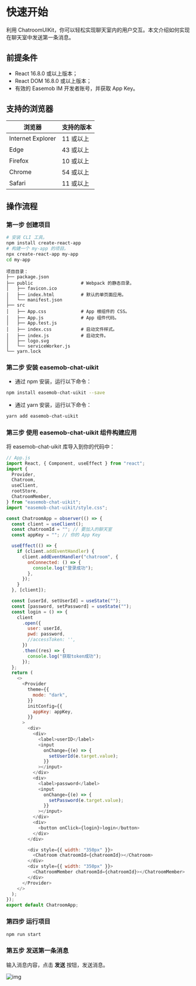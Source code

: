 # 快速开始

<Toc />

利用 ChatroomUIKit，你可以轻松实现聊天室内的用户交互。本文介绍如何实现在聊天室中发送第一条消息。

## 前提条件

- React 16.8.0 或以上版本；
- React DOM 16.8.0 或以上版本；
- 有效的 Easemob IM 开发者账号，并获取 App Key。

## 支持的浏览器

| 浏览器            | 支持的版本 |
| ----------------- | ---------- |
| Internet Explorer | 11 或以上  |
| Edge              | 43 或以上  |
| Firefox           | 10 或以上  |
| Chrome            | 54 或以上  |
| Safari            | 11 或以上  |

## 操作流程

### 第一步 创建项目

```bash
# 安装 CLI 工具。
npm install create-react-app
# 构建一个 my-app 的项目。
npx create-react-app my-app
cd my-app
```

```
项目目录：
├── package.json
├── public                  # Webpack 的静态目录。
│   ├── favicon.ico
│   ├── index.html          # 默认的单页面应用。
│   └── manifest.json
├── src
│   ├── App.css             # App 根组件的 CSS。
│   ├── App.js              # App 组件代码。
│   ├── App.test.js
│   ├── index.css           # 启动文件样式。
│   ├── index.js            # 启动文件。
│   ├── logo.svg
│   └── serviceWorker.js
└── yarn.lock
```

### 第二步 安装 easemob-chat-uikit

- 通过 npm 安装，运行以下命令：

```bash
npm install easemob-chat-uikit --save
```

- 通过 yarn 安装，运行以下命令：

```bash
yarn add easemob-chat-uikit
```

### 第三步 使用 easemob-chat-uikit 组件构建应用

将 easemob-chat-uikit 库导入到你的代码中：

```javascript
// App.js
import React, { Component, useEffect } from "react";
import {
  Provider,
  Chatroom,
  useClient,
  rootStore,
  ChatroomMember,
} from "easemob-chat-uikit";
import "easemob-chat-uikit/style.css";

const ChatroomApp = observer(() => {
  const client = useClient();
  const chatroomId = ""; // 要加入的聊天室
  const appKey = ""; // 你的 App Key

  useEffect(() => {
    if (client.addEventHandler) {
      client.addEventHandler("chatroom", {
        onConnected: () => {
          console.log("登录成功");
        },
      });
    }
  }, [client]);

  const [userId, setUserId] = useState("");
  const [password, setPassword] = useState("");
  const login = () => {
    client
      .open({
        user: userId,
        pwd: password,
        //accessToken: '',
      })
      .then((res) => {
        console.log("获取token成功");
      });
  };
  return (
    <>
      <Provider
        theme={{
          mode: "dark",
        }}
        initConfig={{
          appKey: appKey,
        }}
      >
        <div>
          <div>
            <label>userID</label>
            <input
              onChange={(e) => {
                setUserId(e.target.value);
              }}
            ></input>
          </div>
          <div>
            <label>password</label>
            <input
              onChange={(e) => {
                setPassword(e.target.value);
              }}
            ></input>
          </div>
          <div>
            <button onClick={login}>login</button>
          </div>
        </div>

        <div style={{ width: "350px" }}>
          <Chatroom chatroomId={chatroomId}></Chatroom>
        </div>
        <div style={{ width: "350px" }}>
          <ChatroomMember chatroomId={chatroomId}></ChatroomMember>
        </div>
      </Provider>
    </>
  );
});
export default ChatroomApp;
```

### 第四步 运行项目

```bash
npm run start
```

### 第五步 发送第一条消息

输入消息内容，点击 **发送** 按钮，发送消息。

![img](/images/uikit/chatroomweb/chatroom.png)